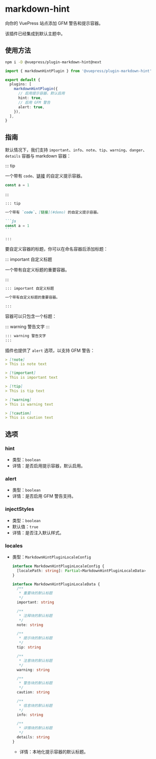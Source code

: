 # markdown-hint

<NpmBadge package="@vuepress/plugin-markdown-hint" />

向你的 VuePress 站点添加 GFM 警告和提示容器。

该插件已经集成到默认主题中。

## 使用方法

```bash
npm i -D @vuepress/plugin-markdown-hint@next
```

```ts
import { markdownHintPlugin } from '@vuepress/plugin-markdown-hint'

export default {
  plugins: [
    markdownHintPlugin({
      // 启用提示容器，默认启用
      hint: true,
      // 启用 GFM 警告
      alert: true,
    }),
  ],
}
```

## 指南

默认情况下，我们支持 `important`、`info`、`note`、`tip`、`warning`、`danger`、`details` 容器与 markdown 容器：

::: tip

一个带有 `code`、[链接](#demo) 的自定义提示容器。

```js
const a = 1
```

:::

````md
::: tip

一个带有 `code`、[链接](#demo) 的自定义提示容器。

```js
const a = 1
```

:::
````

要自定义容器的标题，你可以在命名容器后添加标题：

::: important 自定义标题

一个带有自定义标题的重要容器。

:::

```md
::: important 自定义标题

一个带有自定义标题的重要容器。

:::
```

容器可以只包含一个标题：

::: warning 警告文字
:::

```md
::: warning 警告文字
:::
```

插件也提供了 `alert` 选项，以支持 GFM 警告：

```md
> [!note]
> This is note text

> [!important]
> This is important text

> [!tip]
> This is tip text

> [!warning]
> This is warning text

> [!caution]
> This is caution text
```

## 选项

### hint

- 类型：`boolean`
- 详情：是否启用提示容器，默认启用。

### alert

- 类型：`boolean`
- 详情：是否启用 GFM 警告支持。

### injectStyles

- 类型：`boolean`
- 默认值：`true`
- 详情：是否注入默认样式。

### locales

- 类型：`MarkdownHintPluginLocaleConfig`

  ```ts
  interface MarkdownHintPluginLocaleConfig {
    [localePath: string]: Partial<MarkdownHintPluginLocaleData>
  }

  interface MarkdownHintPluginLocaleData {
    /**
     * 重要块的默认标题
     */
    important: string

    /**
     * 注释块的默认标题
     */
    note: string

    /**
     * 提示块的默认标题
     */
    tip: string

    /**
     * 注意块的默认标题
     */
    warning: string

    /**
     * 警告块的默认标题
     */
    caution: string

    /**
     * 信息块的默认标题
     */
    info: string

    /**
     * 详情块的默认标题
     */
    details: string
  }
  ```

  - 详情：本地化提示容器的默认标题。
